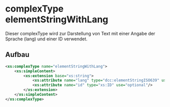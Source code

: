 # complexType elementStringWithLang

Dieser complexType wird zur Darstellung von Text mit einer Angabe der Sprache (lang) und einer ID verwendet.

## Aufbau
```xml
<xs:complexType name="elementStringWithLang">
	<xs:simpleContent>
		<xs:extension base="xs:string">
			<xs:attribute name="lang" type="dcc:elementStringISO639" use="optional"/>
			<xs:attribute name="id" type="xs:ID" use="optional"/>
		</xs:extension>
	</xs:simpleContent>
</xs:complexType>
```